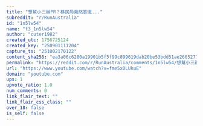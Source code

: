 ```yaml
---
title: "想幫小三辦PR？移民局竟然答復..."
subreddit: "r/RunAustralia"
id: "1n5lw54"
name: "t3_1n5lw54"
author: "cuter1982"
created_utc: 1756725124
created_key: "250901111204"
capture_ts: "251002170122"
content_sha256: "ea3a06c6280a19901b5f5f99c899619dab20be53bdd51ae2605277082a06f0ab"
permalink: "https://reddit.com/r/RunAustralia/comments/1n5lw54/想幫小三辦pr移民局竟然答復/"
url: "https://www.youtube.com/watch?v=fme5xOLUkuE"
domain: "youtube.com"
ups: 1
upvote_ratio: 1.0
num_comments: 0
link_flair_text: ""
link_flair_css_class: ""
over_18: false
is_self: false
---
```


